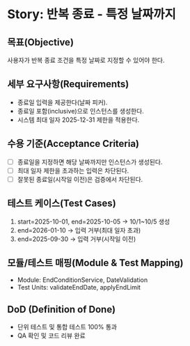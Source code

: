 # Story: 반복 종료 - 특정 날짜까지

## 목표(Objective)

사용자가 반복 종료 조건을 특정 날짜로 지정할 수 있어야 한다.

## 세부 요구사항(Requirements)

- 종료일 입력을 제공한다(날짜 피커).
- 종료일 포함(inclusive)으로 인스턴스를 생성한다.
- 시스템 최대 일자 2025-12-31 제한을 적용한다.

## 수용 기준(Acceptance Criteria)

- [ ] 종료일을 지정하면 해당 날짜까지만 인스턴스가 생성된다.
- [ ] 최대 일자 제한을 초과하는 입력은 차단된다.
- [ ] 잘못된 종료일(시작일 이전)은 검증에서 차단된다.

## 테스트 케이스(Test Cases)

1. start=2025-10-01, end=2025-10-05 → 10/1~10/5 생성
2. end=2026-01-10 → 입력 거부(최대 일자 초과)
3. end=2025-09-30 → 입력 거부(시작일 이전)

## 모듈/테스트 매핑(Module & Test Mapping)

- Module: EndConditionService, DateValidation
- Test Units: validateEndDate, applyEndLimit

## DoD (Definition of Done)

- 단위 테스트 및 통합 테스트 100% 통과
- QA 확인 및 코드 리뷰 완료
